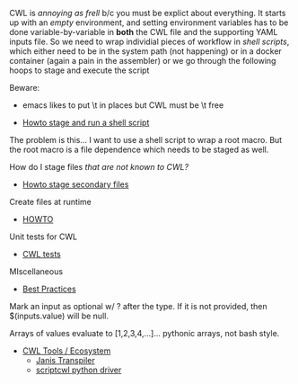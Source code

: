 CWL is *annoying as frell* b/c you must be explict about everything.  It starts up with an *empty* environment, and setting environment variables has to be done variable-by-variable in **both** the CWL file and the supporting YAML inputs file.  So we need to wrap individial pieces of workflow in *shell scripts*, which either need to be in the system path (not happening) or in a docker container (again a pain in the assembler) or we go through the following hoops to stage and execute the script 

Beware:
- emacs likes to put \\t in places but CWL must be \\t free

- [Howto stage and run a shell script](https://github.com/common-workflow-language/user_guide/issues/158)

The problem is this... I want to use a shell script to wrap a root macro.  But the root macro is a file dependence which needs to be staged as well.  

How do I stage files *that are not known to CWL?*
- [Howto stage secondary files](https://cwl.discourse.group/t/how-to-stage-secondary-files-for-basecommand/130)

Create files at runtime
- [HOWTO](https://www.commonwl.org/user_guide/14-runtime/index.html)

Unit tests for CWL
- [CWL tests](https://github.com/common-workflow-language/cwltool/tree/main/tests)

MIscellaneous
- [Best Practices](http://www.commonwl.org/user_guide/rec-practices/)


Mark an input as optional w/ ? after the type.  If it is not provided, then $(inputs.value) will be null.

Arrays of values evaluate to [1,2,3,4,...]... pythonic arrays, not bash style.

- [CWL Tools / Ecosystem](https://www.commonwl.org/tools/)
	- [Janis Transpiler](https://github.com/PMCC-BioinformaticsCore/janis)
	- [scriptcwl python driver](https://github.com/NLeSC/scriptcwl)